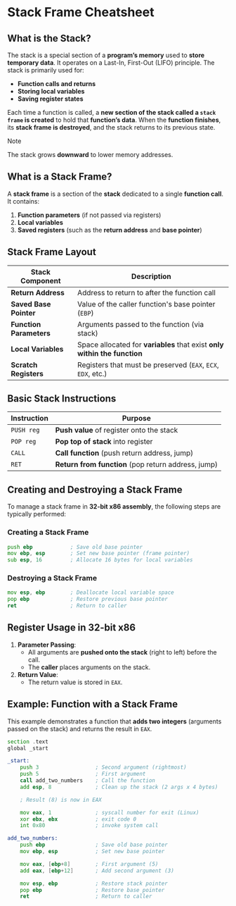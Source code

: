 # Stack Frame Cheatsheet
## What is the Stack?
The stack is a special section of a **program’s memory** used to **store temporary data**. It operates on a Last-In, First-Out (LIFO) principle. The stack is primarily used for:
- **Function calls and returns**
- **Storing local variables**
- **Saving register states**
  
Each time a function is called, a **new section of the stack called a `stack frame` is created** to hold that **function’s data**. When the **function finishes**, its **stack frame is destroyed**, and the stack returns to its previous state.

>[!Note]
>The stack grows **downward** to lower memory addresses.


## What is a Stack Frame?
A **stack frame** is a section of the **stack** dedicated to a single **function call**. It contains:
1. **Function parameters** (if not passed via registers)
2. **Local variables**
3. **Saved registers** (such as the **return address** and **base pointer**)


## Stack Frame Layout

| Stack Component         | Description                                                      |
|------------------------ |------------------------------------------------------------------|
| **Return Address**      | Address to return to after the function call                     |
| **Saved Base Pointer**  | Value of the caller function's base pointer (`EBP`)              |
| **Function Parameters** | Arguments passed to the function (via stack)                     |
| **Local Variables**     | Space allocated for **variables** that exist **only within the function** |
| **Scratch Registers**   | Registers that must be preserved (`EAX`, `ECX`, `EDX`, etc.)     |

## Basic Stack Instructions

| Instruction | Purpose                                            |
|-------------|---------------------------------------------------|
| `PUSH reg`  | **Push value** of register onto the stack         |
| `POP reg`   | **Pop top of stack** into register                |
| `CALL`      | **Call function** (push return address, jump)     |
| `RET`       | **Return from function** (pop return address, jump)|

## Creating and Destroying a Stack Frame

To manage a stack frame in **32-bit x86 assembly**, the following steps are typically performed:

### Creating a Stack Frame

```asm
push ebp            ; Save old base pointer
mov ebp, esp        ; Set new base pointer (frame pointer)
sub esp, 16         ; Allocate 16 bytes for local variables
```

### Destroying a Stack Frame

```asm
mov esp, ebp        ; Deallocate local variable space
pop ebp             ; Restore previous base pointer
ret                 ; Return to caller
```

## Register Usage in 32-bit x86

1. **Parameter Passing**:  
   - All arguments are **pushed onto the stack** (right to left) before the call.
   - The **caller** places arguments on the stack.
2. **Return Value**:  
   - The return value is stored in `EAX`.


## Example: Function with a Stack Frame

This example demonstrates a function that **adds two integers** (arguments passed on the stack) and returns the result in `EAX`.

```asm
section .text
global _start

_start:
    push 3                  ; Second argument (rightmost)
    push 5                  ; First argument
    call add_two_numbers    ; Call the function
    add esp, 8              ; Clean up the stack (2 args x 4 bytes)

    ; Result (8) is now in EAX

    mov eax, 1              ; syscall number for exit (Linux)
    xor ebx, ebx            ; exit code 0
    int 0x80                ; invoke system call

add_two_numbers:
    push ebp                ; Save old base pointer
    mov ebp, esp            ; Set new base pointer

    mov eax, [ebp+8]        ; First argument (5)
    add eax, [ebp+12]       ; Add second argument (3)

    mov esp, ebp            ; Restore stack pointer
    pop ebp                 ; Restore base pointer
    ret                     ; Return to caller
```
